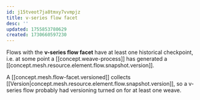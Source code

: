 ```yaml
---
id: j15tveot7ja8tmxy7vvmpjz
title: v-series flow facet
desc: ''
updated: 1755853780629
created: 1730660597230
---
```


Flows with the **v-series flow facet** have at least one historical checkpoint, i.e. at some point a [[concept.weave-process]] has generated a [[concept.mesh.resource.element.flow.snapshot.version]].


A [[concept.mesh.flow-facet.versioned]] collects [[Version|concept.mesh.resource.element.flow.snapshot.version]], so a v-series flow probably had versioning turned on for at least one weave.
